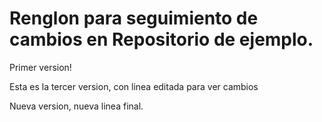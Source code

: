 
# Renglon para seguimiento de cambios en Repositorio de ejemplo.

Primer version!

Esta es la tercer version, con linea editada para ver cambios 

Nueva version, nueva linea final.

 

